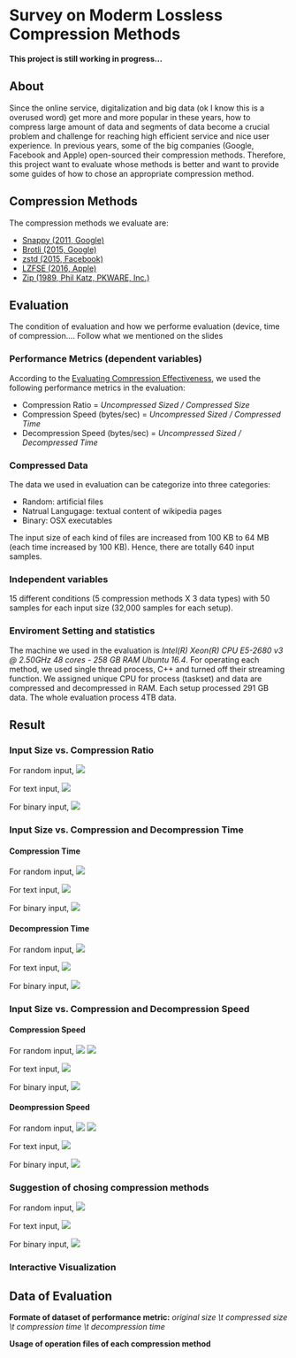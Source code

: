 # Survey on Moderm Lossless Compression Methods

**This project is still working in progress...**

## About
Since the online service, digitalization and big data (ok I know this is a overused word) get more and more popular in these years, how to compress large amount of data and segments of data become a crucial problem and challenge for reaching high efficient service and nice user experience. 
In previous years, some of the big companies (Google, Facebook and Apple) open-sourced their compression methods. Therefore, this project want to evaluate whose methods is better and want to provide some guides of how to chose an appropriate compression method. 


## Compression Methods
The compression methods we evaluate are:

- [Snappy (2011, Google)](https://github.com/google/snappy)
- [Brotli (2015, Google)](https://github.com/google/brotli)
- [zstd (2015, Facebook)](https://github.com/facebook/zstd)
- [LZFSE (2016, Apple)](https://github.com/lzfse/lzfse)
- [Zip (1989, Phil Katz, PKWARE, Inc.)](http://www.7-zip.org/sdk.html)

## Evaluation
The condition of evaluation and how we performe evaluation (device, time of compression....
Follow what we mentioned on the slides 

### Performance Metrics (dependent variables)
According to the [Evaluating Compression Effectiveness](https://en.wikibooks.org/wiki/Data_Compression/Evaluating_Compression_Effectiveness#Decompression_Speed), we used the following performance metrics in the evaluation:

- Compression Ratio = *Uncompressed Sized / Compressed Size*
- Compression Speed (bytes/sec) = *Uncompressed Sized / Compressed Time*
- Decompression Speed (bytes/sec) = *Uncompressed Sized / Decompressed Time*

### Compressed Data
The data we used in evaluation can be categorize into three categories:

- Random: artificial files
- Natrual Langugage: textual content of wikipedia pages
- Binary: OSX executables

The input size of each kind of files are increased from 100 KB to 64 MB (each time increased by 100 KB). Hence, there are totally 640 input samples.

### Independent variables
15 different conditions (5 compression methods X 3 data types) with 50 samples for each input size (32,000 samples for each setup).

### Enviroment Setting and statistics
The machine we used in the evaluation is *Intel(R) Xeon(R) CPU E5-2680 v3 @ 2.50GHz 48 cores - 258 GB RAMUbuntu 16.4*. For operating each method, we used single thread process, C++ and turned off their streaming function. We assigned unique CPU for process (taskset) and data are compressed and decompressed in RAM.
Each setup processed 291 GB data. The whole evaluation process 4TB data. 

## Result
### Input Size vs. Compression Ratio
For random input,
![](Fig/R1_CompressionRatio_random.png)

For text input,
![](Fig/R1_CompressionRatio_wiki.png)

For binary input,
![](Fig/R1_CompressionRatio_binary.png)

### Input Size vs. Compression and Decompression Time
#### Compression Time
For random input,
![](Fig/R2_CompressionTime_random.png)

For text input,
![](Fig/R2_CompressionTime_wiki.png)

For binary input,
![](Fig/R2_CompressionTime_binary.png)


#### Decompression Time
For random input,
![](Fig/R2_DecompressionTime_random.png)

For text input,
![](Fig/R2_DecompressionTime_wiki.png)

For binary input,
![](Fig/R2_DecompressionTime_bin.png)


### Input Size vs. Compression and Decompression Speed
#### Compression Speed
For random input,
![](Fig/R3_CompressionSpeed/random.png)
![](Fig/R3_CompressionSpeed/random_noSnap.png)

For text input,
![](Fig/R3_CompressionSpeed/wiki.png)

For binary input,
![](Fig/R3_CompressionSpeed/binary.png)

#### Deompression Speed
For random input,
![](Fig/R3_DecompressionSpeed/random.png)
![](Fig/R3_DecompressionSpeed/random_NoSnap.png)


For text input,
![](Fig/R3_DecompressionSpeed/wiki.png)

For binary input,
![](Fig/R3_DecompressionSpeed/binary.png)

### Suggestion of chosing compression methods
For random input, 
![](Fig/radar_random.png)

For text input,
![](Fig/radar_wiki.png)

For binary input, 
![](Fig/radar_binary.png)

### Interactive Visualization


## Data of Evaluation
**Formate of dataset of performance metric:** *original size \t compressed size \t compression time \t decompression time*

**Usage of operation files of each compression method**



